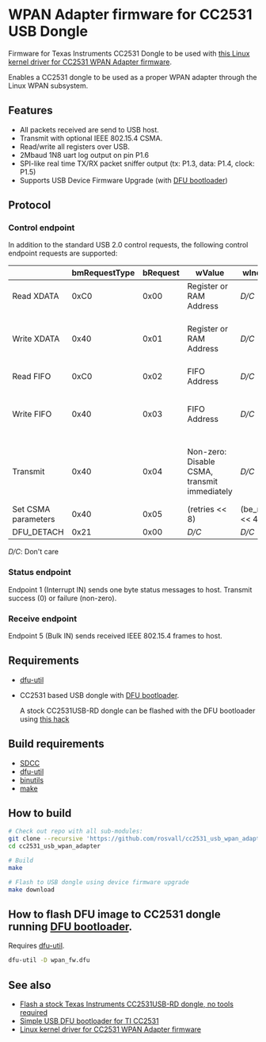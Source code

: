 # WPAN Adapter firmware for CC2531 USB Dongle

Firmware for Texas Instruments CC2531 Dongle to be used with [this Linux kernel driver for CC2531 WPAN Adapter firmware](https://github.com/rosvall/cc2531_linux).

Enables a CC2531 dongle to be used as a proper WPAN adapter through the Linux WPAN subsystem.


## Features
- All packets received are send to USB host.
- Transmit with optional IEEE 802.15.4 CSMA.
- Read/write all registers over USB.
- 2Mbaud 1N8 uart log output on pin P1.6
- SPI-like real time TX/RX packet sniffer output (tx: P1.3, data: P1.4, clock: P1.5)
- Supports USB Device Firmware Upgrade (with [DFU bootloader](https://github.com/rosvall/cc2531_bootloader))


## Protocol
### Control endpoint
In addition to the standard USB 2.0 control requests, the following control endpoint requests are supported:

|                     | bmRequestType | bRequest | wValue                                       | wIndex | Data                                             |
|---------------------|---------------|----------|----------------------------------------------|--------|--------------------------------------------------|
| Read XDATA          | 0xC0          | 0x00     | Register or RAM Address                      | *D/C*  | Contents of RAM or register(s)                   |
| Write XDATA         | 0x40          | 0x01     | Register or RAM Address                      | *D/C*  | Data to be written, starting at address *wValue* |
| Read FIFO           | 0xC0          | 0x02     | FIFO Address                                 | *D/C*  | Contents of FIFO                                 |
| Write FIFO          | 0x40          | 0x03     | FIFO Address                                 | *D/C*  | Bytes to be written into specified address       |
| Transmit            | 0x40          | 0x04     | Non-zero: Disable CSMA, transmit immediately | *D/C*  | IEEE 802.15.4 frame to be written to radio FIFO  |
| Set CSMA parameters | 0x40          | 0x05     | (retries << 8)|(be_max << 4)|(be_min << 0)   | *D/C*  | *D/C*                                            |
| DFU_DETACH          | 0x21          | 0x00     | *D/C*                                        | *D/C*  | *D/C*                                            |

*D/C*: Don't care

### Status endpoint
Endpoint 1 (Interrupt IN) sends one byte status messages to host. Transmit success (0) or failure (non-zero).

### Receive endpoint
Endpoint 5 (Bulk IN) sends received IEEE 802.15.4 frames to host.

## Requirements
- [dfu-util](https://sourceforge.net/projects/dfu-util/)
- CC2531 based USB dongle with [DFU bootloader](https://github.com/rosvall/cc2531_bootloader/).

    A stock CC2531USB-RD dongle can be flashed with the DFU bootloader using [this hack](https://github.com/rosvall/cc2531_oem_flasher)


## Build requirements
- [SDCC](https://sourceforge.net/projects/sdcc/)
- [dfu-util](https://sourceforge.net/projects/dfu-util/)
- [binutils](https://www.gnu.org/software/binutils/)
- [make](https://www.gnu.org/software/make/)


## How to build
```sh
# Check out repo with all sub-modules:
git clone --recursive 'https://github.com/rosvall/cc2531_usb_wpan_adapter.git' 
cd cc2531_usb_wpan_adapter

# Build
make

# Flash to USB dongle using device firmware upgrade
make download
```


## How to flash DFU image to CC2531 dongle running [DFU bootloader](https://github.com/rosvall/cc2531_bootloader/).
Requires [dfu-util](https://sourceforge.net/projects/dfu-util/).

```sh
dfu-util -D wpan_fw.dfu
```


## See also
 - [Flash a stock Texas Instruments CC2531USB-RD dongle, no tools required](https://github.com/rosvall/cc2531_oem_flasher)
 - [Simple USB DFU bootloader for TI CC2531](https://github.com/rosvall/cc2531_bootloader)
 - [Linux kernel driver for CC2531 WPAN Adapter firmware](https://github.com/rosvall/cc2531_linux)
